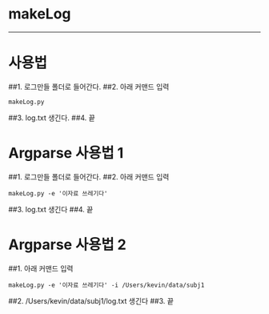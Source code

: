 # makeLog

----------

# 사용법
##1. 로그만들 폴더로 들어간다.
##2. 아래 커맨드 입력
```
makeLog.py 
```
##3. log.txt 생긴다.
##4. 끝


# Argparse 사용법 1
##1. 로그만들 폴더로 들어간다.
##2. 아래 커맨드 입력
```
makeLog.py -e '이자료 쓰레기다'
```
##3. log.txt 생긴다
##4. 끝

# Argparse 사용법 2
##1. 아래 커맨드 입력
```
makeLog.py -e '이자료 쓰레기다' -i /Users/kevin/data/subj1
```
##2. /Users/kevin/data/subj1/log.txt 생긴다
##3. 끝

